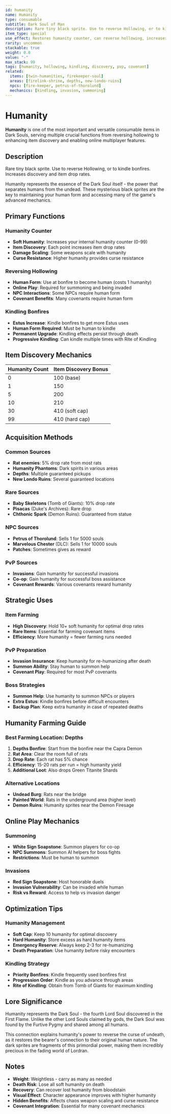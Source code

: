 ```yaml
---
id: humanity
name: Humanity
type: consumable
subtitle: Dark Soul of Man
description: Rare tiny black sprite. Use to reverse Hollowing, or to kindle bonfires. Increases discovery and item drop rates.
item_type: special
use_effect: Restores humanity counter, can reverse hollowing, increases item discovery
rarity: uncommon
stackable: true
weight: 0.0
value: "-"
max_stack: 99
tags: [humanity, hollowing, kindling, discovery, pvp, covenant]
related:
  items: [twin-humanities, firekeeper-soul]
  areas: [firelink-shrine, depths, new-londo-ruins]
  npcs: [fire-keeper, petrus-of-thorolund]
  mechanics: [kindling, invasion, summoning]
---
```


# Humanity

**Humanity** is one of the most important and versatile consumable items in Dark Souls, serving multiple crucial functions from reversing hollowing to enhancing item discovery and enabling online multiplayer features.

## Description

Rare tiny black sprite. Use to reverse Hollowing, or to kindle bonfires. Increases discovery and item drop rates.

Humanity represents the essence of the Dark Soul itself - the power that separates humans from the undead. These mysterious black sprites are the key to maintaining your human form and accessing many of the game's advanced mechanics.

## Primary Functions

### Humanity Counter
- **Soft Humanity**: Increases your internal humanity counter (0-99)
- **Item Discovery**: Each point increases item drop rates
- **Damage Scaling**: Some weapons scale with humanity
- **Curse Resistance**: Higher humanity provides curse resistance

### Reversing Hollowing
- **Human Form**: Use at bonfire to become human (costs 1 humanity)
- **Online Play**: Required for summoning and being invaded
- **NPC Interactions**: Some NPCs require human form
- **Covenant Benefits**: Many covenants require human form

### Kindling Bonfires
- **Estus Increase**: Kindle bonfires to get more Estus uses
- **Human Form Required**: Must be human to kindle
- **Permanent Upgrade**: Kindling effects persist through death
- **Progressive Kindling**: Can kindle multiple times with Rite of Kindling

## Item Discovery Mechanics

| Humanity Count | Item Discovery Bonus |
|----------------|---------------------|
| 0 | 100 (base) |
| 1 | 150 |
| 5 | 200 |
| 10 | 210 |
| 30 | 410 (soft cap) |
| 99 | 410 (hard cap) |

## Acquisition Methods

### Common Sources
- **Rat enemies**: 5% drop rate from most rats
- **Humanity Phantoms**: Dark spirits in various areas
- **Depths**: Multiple guaranteed pickups
- **New Londo Ruins**: Several guaranteed locations

### Rare Sources
- **Baby Skeletons** (Tomb of Giants): 10% drop rate
- **Pisacas** (Duke's Archives): Rare drop
- **Chthonic Spark** (Demon Ruins): Guaranteed from statue

### NPC Sources
- **Petrus of Thorolund**: Sells 1 for 5000 souls
- **Marvelous Chester** (DLC): Sells 1 for 10000 souls
- **Patches**: Sometimes gives as reward

### PvP Sources
- **Invasions**: Gain humanity for successful invasions
- **Co-op**: Gain humanity for successful boss assistance
- **Covenant Rewards**: Various covenants reward humanity

## Strategic Uses

### Item Farming
- **High Discovery**: Hold 10+ soft humanity for optimal drop rates
- **Rare Items**: Essential for farming covenant items
- **Efficiency**: More humanity = fewer farming runs needed

### PvP Preparation
- **Invasion Insurance**: Keep humanity for re-humanizing after death
- **Summon Ability**: Stay human to summon help
- **Covenant Play**: Required for most PvP covenants

### Boss Strategies
- **Summon Help**: Use humanity to summon NPCs or players
- **Extra Estus**: Kindle bonfires before difficult encounters
- **Backup Plan**: Keep extra humanity in case of repeated deaths

## Humanity Farming Guide

### Best Farming Location: Depths
1. **Depths Bonfire**: Start from the bonfire near the Capra Demon
2. **Rat Area**: Clear the room full of rats
3. **Drop Rate**: Each rat has 5% chance
4. **Efficiency**: 15-20 rats per run = high humanity yield
5. **Additional Loot**: Also drops Green Titanite Shards

### Alternative Locations
- **Undead Burg**: Rats near the bridge
- **Painted World**: Rats in the underground area (higher level)
- **Demon Ruins**: Humanity sprites near the Demon Firesage

## Online Play Mechanics

### Summoning
- **White Sign Soapstone**: Summon players for co-op
- **NPC Summons**: Summon AI helpers for boss fights
- **Restrictions**: Must be human to summon

### Invasions
- **Red Sign Soapstone**: Host honorable duels
- **Invasion Vulnerability**: Can be invaded while human
- **Risk vs Reward**: Access to help vs invasion danger

## Optimization Tips

### Humanity Management
- **Soft Cap**: Keep 10 humanity for optimal discovery
- **Hard Humanity**: Store excess as hard humanity items
- **Emergency Reserve**: Always keep 2-3 for re-humanizing
- **Death Preparation**: Use humanity before risky encounters

### Kindling Strategy
- **Priority Bonfires**: Kindle frequently used bonfires first
- **Progression Order**: Kindle as you advance through areas
- **Rite of Kindling**: Obtain from Tomb of Giants for maximum kindling

## Lore Significance

Humanity represents the Dark Soul - the fourth Lord Soul discovered in the First Flame. Unlike the other Lord Souls claimed by gods, the Dark Soul was found by the Furtive Pygmy and shared among all humans.

This connection explains humanity's power to reverse the curse of undeath, as it restores the bearer's connection to their original human nature. The dark sprites are fragments of this primordial power, making them incredibly precious in the fading world of Lordran.

## Notes

- **Weight**: Weightless - carry as many as needed
- **Death Risk**: Lose all soft humanity on death
- **Recovery**: Can recover lost humanity from bloodstain
- **Visual Effect**: Character appearance improves with higher humanity
- **Hidden Benefits**: Affects chaos weapon scaling and curse resistance
- **Covenant Integration**: Essential for many covenant mechanics